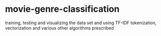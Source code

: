 # movie-genre-classification
training, testing and visualizing the data set and using TF-IDF tokenization, vectorization and various other algorithms prescribed

